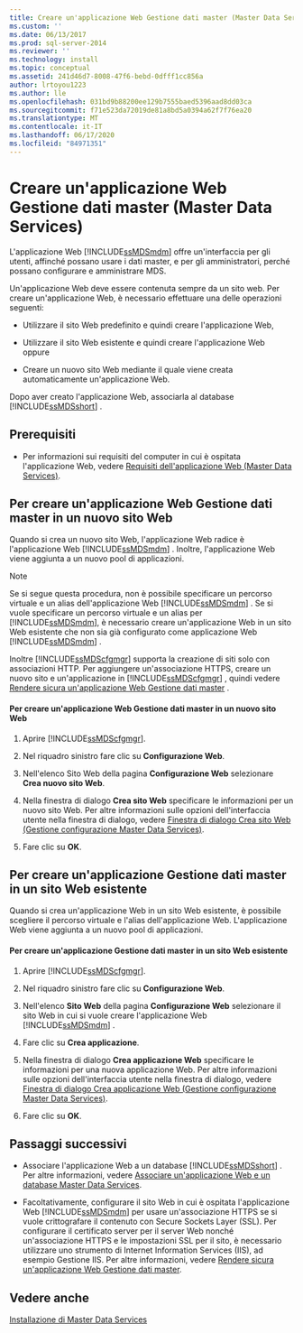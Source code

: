 ```yaml
---
title: Creare un'applicazione Web Gestione dati master (Master Data Services) | Microsoft Docs
ms.custom: ''
ms.date: 06/13/2017
ms.prod: sql-server-2014
ms.reviewer: ''
ms.technology: install
ms.topic: conceptual
ms.assetid: 241d46d7-8008-47f6-bebd-0dfff1cc856a
author: lrtoyou1223
ms.author: lle
ms.openlocfilehash: 031bd9b88200ee129b7555baed5396aad8dd03ca
ms.sourcegitcommit: f71e523da72019de81a8bd5a0394a62f7f76ea20
ms.translationtype: MT
ms.contentlocale: it-IT
ms.lasthandoff: 06/17/2020
ms.locfileid: "84971351"
---
```

# <a name="create-a-master-data-manager-web-application-master-data-services"></a>Creare un'applicazione Web Gestione dati master (Master Data Services)
  L'applicazione Web [!INCLUDE[ssMDSmdm](../../includes/ssmdsmdm-md.md)] offre un'interfaccia per gli utenti, affinché possano usare i dati master, e per gli amministratori, perché possano configurare e amministrare MDS.  
  
 Un'applicazione Web deve essere contenuta sempre da un sito web. Per creare un'applicazione Web, è necessario effettuare una delle operazioni seguenti:  
  
-   Utilizzare il sito Web predefinito e quindi creare l'applicazione Web,  
  
-   Utilizzare il sito Web esistente e quindi creare l'applicazione Web oppure  
  
-   Creare un nuovo sito Web mediante il quale viene creata automaticamente un'applicazione Web.  
  
 Dopo aver creato l'applicazione Web, associarla al database [!INCLUDE[ssMDSshort](../../includes/ssmdsshort-md.md)] .  
  
## <a name="prerequisites"></a>Prerequisiti  
  
-   Per informazioni sui requisiti del computer in cui è ospitata l'applicazione Web, vedere [Requisiti dell'applicazione Web &#40;Master Data Services&#41;](web-application-requirements-master-data-services.md).  
  
## <a name="to-create-a-master-data-manager-web-application-in-a-new-website"></a>Per creare un'applicazione Web Gestione dati master in un nuovo sito Web  
 Quando si crea un nuovo sito Web, l'applicazione Web radice è l'applicazione Web [!INCLUDE[ssMDSmdm](../../includes/ssmdsmdm-md.md)] . Inoltre, l'applicazione Web viene aggiunta a un nuovo pool di applicazioni.  
  
> [!NOTE]  
>  Se si segue questa procedura, non è possibile specificare un percorso virtuale e un alias dell'applicazione Web [!INCLUDE[ssMDSmdm](../../includes/ssmdsmdm-md.md)] . Se si vuole specificare un percorso virtuale e un alias per [!INCLUDE[ssMDSmdm](../../includes/ssmdsmdm-md.md)], è necessario creare un'applicazione Web in un sito Web esistente che non sia già configurato come applicazione Web [!INCLUDE[ssMDSmdm](../../includes/ssmdsmdm-md.md)] .  
  
 Inoltre [!INCLUDE[ssMDScfgmgr](../../includes/ssmdscfgmgr-md.md)] supporta la creazione di siti solo con associazioni HTTP. Per aggiungere un'associazione HTTPS, creare un nuovo sito e un'applicazione in [!INCLUDE[ssMDScfgmgr](../../includes/ssmdscfgmgr-md.md)] , quindi vedere [Rendere sicura un'applicazione Web Gestione dati master](secure-a-master-data-manager-web-application.md) .  
  
#### <a name="to-create-a-master-data-manager-web-application-in-a-new-website"></a>Per creare un'applicazione Web Gestione dati master in un nuovo sito Web  
  
1.  Aprire [!INCLUDE[ssMDScfgmgr](../../includes/ssmdscfgmgr-md.md)].  
  
2.  Nel riquadro sinistro fare clic su **Configurazione Web**.  
  
3.  Nell'elenco Sito Web della pagina **Configurazione Web** selezionare **Crea nuovo sito Web**.  
  
4.  Nella finestra di dialogo **Crea sito Web** specificare le informazioni per un nuovo sito Web. Per altre informazioni sulle opzioni dell'interfaccia utente nella finestra di dialogo, vedere [Finestra di dialogo Crea sito Web &#40;Gestione configurazione Master Data Services&#41;](../create-website-dialog-box-master-data-services-configuration-manager.md).  
  
5.  Fare clic su **OK**.  
  
## <a name="to-create-a-master-data-manager-web-application-in-an-existing-website"></a>Per creare un'applicazione Gestione dati master in un sito Web esistente  
 Quando si crea un'applicazione Web in un sito Web esistente, è possibile scegliere il percorso virtuale e l'alias dell'applicazione Web. L'applicazione Web viene aggiunta a un nuovo pool di applicazioni.  
  
#### <a name="to-create-a-master-data-manager-web-application-in-an-existing-website"></a>Per creare un'applicazione Gestione dati master in un sito Web esistente  
  
1.  Aprire [!INCLUDE[ssMDScfgmgr](../../includes/ssmdscfgmgr-md.md)].  
  
2.  Nel riquadro sinistro fare clic su **Configurazione Web**.  
  
3.  Nell'elenco **Sito Web** della pagina **Configurazione Web** selezionare il sito Web in cui si vuole creare l'applicazione Web [!INCLUDE[ssMDSmdm](../../includes/ssmdsmdm-md.md)] .  
  
4.  Fare clic su **Crea applicazione**.  
  
5.  Nella finestra di dialogo **Crea applicazione Web** specificare le informazioni per una nuova applicazione Web. Per altre informazioni sulle opzioni dell'interfaccia utente nella finestra di dialogo, vedere [Finestra di dialogo Crea applicazione Web &#40;Gestione configurazione Master Data Services&#41;](../create-web-application-dialog-box-master-data-services-configuration-manager.md).  
  
6.  Fare clic su **OK**.  
  
## <a name="next-steps"></a>Passaggi successivi  
  
-   Associare l'applicazione Web a un database [!INCLUDE[ssMDSshort](../../includes/ssmdsshort-md.md)] . Per altre informazioni, vedere [Associare un'applicazione Web e un database Master Data Services](associate-a-master-data-services-database-and-web-application.md).  
  
-   Facoltativamente, configurare il sito Web in cui è ospitata l'applicazione Web [!INCLUDE[ssMDSmdm](../../includes/ssmdsmdm-md.md)] per usare un'associazione HTTPS se si vuole crittografare il contenuto con Secure Sockets Layer (SSL). Per configurare il certificato server per il server Web nonché un'associazione HTTPS e le impostazioni SSL per il sito, è necessario utilizzare uno strumento di Internet Information Services (IIS), ad esempio Gestione IIS. Per altre informazioni, vedere [Rendere sicura un'applicazione Web Gestione dati master](secure-a-master-data-manager-web-application.md).  
  
## <a name="see-also"></a>Vedere anche  
 [Installazione di Master Data Services](install-master-data-services.md)  
  
  
